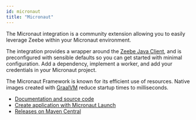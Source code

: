 ```yaml
---
id: micronaut
title: "Micronaut"
---
```


The Micronaut integration is a community extension allowing you to easily leverage Zeebe within your Micronaut environment.

The integration provides a wrapper around the [Zeebe Java Client](/apis-tools/java-client/index.md), and is preconfigured with sensible defaults so you can get started with minimal configuration. Add a dependency, implement a worker, and add your credentials in your Micronaut project.

The Micronaut Framework is known for its efficient use of resources. Native images created with [GraalVM](https://www.graalvm.org/) reduce startup times to milliseconds.

* [Documentation and source code](https://github.com/camunda-community-hub/micronaut-zeebe-client)
* [Create application with Micronaut Launch](https://micronaut.io/launch?name=jobworker&features=camunda-zeebe)
* [Releases on Maven Central](https://search.maven.org/artifact/info.novatec/micronaut-zeebe-client-feature)
